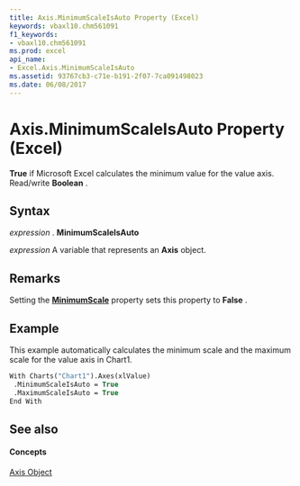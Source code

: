 ```yaml
---
title: Axis.MinimumScaleIsAuto Property (Excel)
keywords: vbaxl10.chm561091
f1_keywords:
- vbaxl10.chm561091
ms.prod: excel
api_name:
- Excel.Axis.MinimumScaleIsAuto
ms.assetid: 93767cb3-c71e-b191-2f07-7ca091498023
ms.date: 06/08/2017
---
```



# Axis.MinimumScaleIsAuto Property (Excel)

 **True** if Microsoft Excel calculates the minimum value for the value axis. Read/write **Boolean** .


## Syntax

 _expression_ . **MinimumScaleIsAuto**

 _expression_ A variable that represents an **Axis** object.


## Remarks

Setting the  **[MinimumScale](Excel.Axis.MinimumScale.md)** property sets this property to **False** .


## Example

This example automatically calculates the minimum scale and the maximum scale for the value axis in Chart1.


```vb
With Charts("Chart1").Axes(xlValue) 
 .MinimumScaleIsAuto = True 
 .MaximumScaleIsAuto = True 
End With
```


## See also


#### Concepts


[Axis Object](Excel.Axis(objec).md)

